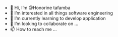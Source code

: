 - 👋 Hi, I’m @Honorine tafamba
- 👀 I’m interested in all things software engineering
- 🌱 I’m currently learning to develop application
- 💞️ I’m looking to collaborate on ...
- 📫 How to reach me ...

<!---
Hontaf/Hontaf is a ✨ special ✨ repository because its `README.md` (this file) appears on your GitHub profile.
You can click the Preview link to take a look at your changes.
--->
